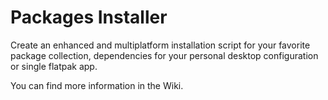 # Packages Installer

Create an enhanced and multiplatform installation script for your favorite package collection, dependencies for your personal desktop configuration or single flatpak app.

You can find more information in the Wiki.
